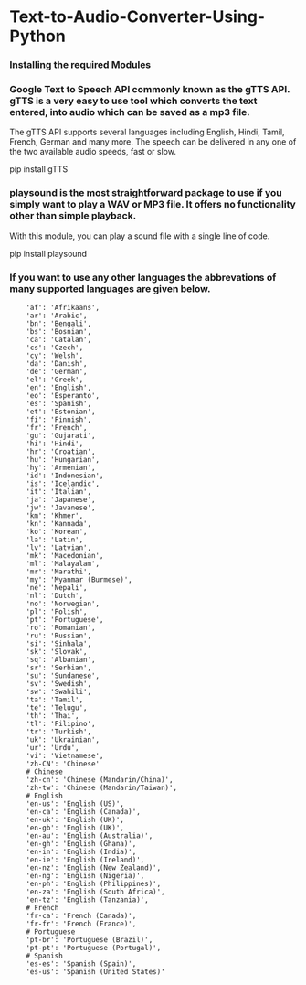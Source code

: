 # Text-to-Audio-Converter-Using-Python

### Installing the required Modules

### Google Text to Speech API commonly known as the gTTS API. gTTS is a very easy to use tool which converts the text entered, into audio which can be saved as a mp3 file. 
The gTTS API supports several languages including English, Hindi, Tamil, French, German and many more. The speech can be delivered in any one of the two available audio speeds, fast or slow. 

pip install gTTS

### playsound is the most straightforward package to use if you simply want to play a WAV or MP3 file. It offers no functionality other than simple playback.
With this module, you can play a sound file with a single line of code.

pip install playsound


### If you want to use any other languages the abbrevations of many supported languages are given below.
        'af': 'Afrikaans',
        'ar': 'Arabic',
        'bn': 'Bengali',
        'bs': 'Bosnian',
        'ca': 'Catalan',
        'cs': 'Czech',
        'cy': 'Welsh',
        'da': 'Danish',
        'de': 'German',
        'el': 'Greek',
        'en': 'English',
        'eo': 'Esperanto',
        'es': 'Spanish',
        'et': 'Estonian',
        'fi': 'Finnish',
        'fr': 'French',
        'gu': 'Gujarati',
        'hi': 'Hindi',
        'hr': 'Croatian',
        'hu': 'Hungarian',
        'hy': 'Armenian',
        'id': 'Indonesian',
        'is': 'Icelandic',
        'it': 'Italian',
        'ja': 'Japanese',
        'jw': 'Javanese',
        'km': 'Khmer',
        'kn': 'Kannada',
        'ko': 'Korean',
        'la': 'Latin',
        'lv': 'Latvian',
        'mk': 'Macedonian',
        'ml': 'Malayalam',
        'mr': 'Marathi',
        'my': 'Myanmar (Burmese)',
        'ne': 'Nepali',
        'nl': 'Dutch',
        'no': 'Norwegian',
        'pl': 'Polish',
        'pt': 'Portuguese',
        'ro': 'Romanian',
        'ru': 'Russian',
        'si': 'Sinhala',
        'sk': 'Slovak',
        'sq': 'Albanian',
        'sr': 'Serbian',
        'su': 'Sundanese',
        'sv': 'Swedish',
        'sw': 'Swahili',
        'ta': 'Tamil',
        'te': 'Telugu',
        'th': 'Thai',
        'tl': 'Filipino',
        'tr': 'Turkish',
        'uk': 'Ukrainian',
        'ur': 'Urdu',
        'vi': 'Vietnamese',
        'zh-CN': 'Chinese'
        # Chinese
        'zh-cn': 'Chinese (Mandarin/China)',
        'zh-tw': 'Chinese (Mandarin/Taiwan)',
        # English
        'en-us': 'English (US)',
        'en-ca': 'English (Canada)',
        'en-uk': 'English (UK)',
        'en-gb': 'English (UK)',
        'en-au': 'English (Australia)',
        'en-gh': 'English (Ghana)',
        'en-in': 'English (India)',
        'en-ie': 'English (Ireland)',
        'en-nz': 'English (New Zealand)',
        'en-ng': 'English (Nigeria)',
        'en-ph': 'English (Philippines)',
        'en-za': 'English (South Africa)',
        'en-tz': 'English (Tanzania)',
        # French
        'fr-ca': 'French (Canada)',
        'fr-fr': 'French (France)',
        # Portuguese
        'pt-br': 'Portuguese (Brazil)',
        'pt-pt': 'Portuguese (Portugal)',
        # Spanish
        'es-es': 'Spanish (Spain)',
        'es-us': 'Spanish (United States)'

